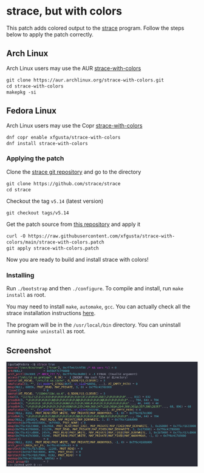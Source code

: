 # strace, but with colors

This patch adds colored output to the [strace](https://strace.io/) program. Follow the steps below to apply the patch correctly.

## Arch Linux

Arch Linux users may use the AUR [strace-with-colors](https://aur.archlinux.org/packages/strace-with-colors)

```
git clone https://aur.archlinux.org/strace-with-colors.git
cd strace-with-colors
makepkg -si
```

## Fedora Linux

Arch Linux users may use the Copr [strace-with-colors](https://copr.fedorainfracloud.org/coprs/xfgusta/strace-with-colors/)

```
dnf copr enable xfgusta/strace-with-colors
dnf install strace-with-colors
```

### Applying the patch

Clone the [strace git repository](https://github.com/strace/strace) and go to the directory

```
git clone https://github.com/strace/strace
cd strace
```

Checkout the tag `v5.14` (latest version)

```
git checkout tags/v5.14
```

Get the patch source from [this repository](https://github.com/xfgusta/strace-with-colors) and apply it

```
curl -O https://raw.githubusercontent.com/xfgusta/strace-with-colors/main/strace-with-colors.patch
git apply strace-with-colors.patch
```

Now you are ready to build and install strace with colors!

### Installing

Run `./bootstrap` and then `./configure`. To compile and install, run `make install` as root.

You may need to install `make`, `automake`, `gcc`. You can actually check all the strace installation instructions [here](https://github.com/strace/strace/blob/master/README-configure).

The program will be in the `/usr/local/bin` directory. You can uninstall running `make uninstall` as root.

## Screenshot

![](screenshot.png?raw=true)
